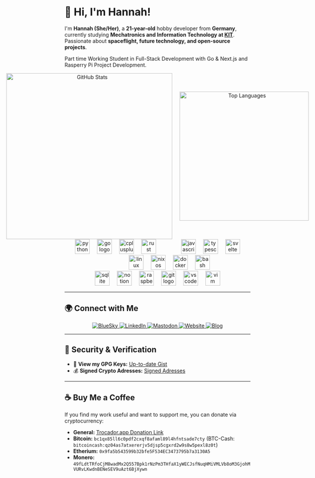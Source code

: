 # 👋 Hi, I'm Hannah!

I'm **Hannah (She/Her)**, a **21-year-old** hobby developer from **Germany**, currently studying **Mechatronics and Information Technology at [KIT](https://www.kit.edu/)**. Passionate about **spaceflight, future technology, and open-source projects**.

Part time Working Student in Full-Stack Development with Go & Next.js and Rasperry Pi Project Development.

<div align="center" style="display: flex; justify-content: center; align-items: center; gap: 20px;">
  <img width="450" src="https://github-readme-stats.vercel.app/api?username=martianingreen&include_all_commits=true&count_private=true&show_icons=true&line_height=20&title_color=2B5BBD&icon_color=1124BB&text_color=A1A1A1&bg_color=0,000000,130F40" alt="GitHub Stats"/>
  <img width="350" src="https://github-readme-stats.vercel.app/api/top-langs?username=martianingreen&show_icons=true&locale=en&layout=compact&theme=chartreuse-dark" alt="Top Languages"/>
</div>

<div align="center">
  <img src="https://cdn.jsdelivr.net/gh/devicons/devicon/icons/python/python-original.svg" height="40" alt="python logo"  />
  <img width="12" />
  <img src="https://cdn.jsdelivr.net/gh/devicons/devicon/icons/go/go-original.svg" height="40" alt="go logo"  />
  <img width="12" />
  <img src="https://cdn.jsdelivr.net/gh/devicons/devicon/icons/cplusplus/cplusplus-original.svg" height="40" alt="cplusplus logo"  />
  <img width="12" />
  <img src="https://cdn.jsdelivr.net/gh/devicons/devicon/icons/rust/rust-original.svg" height="40" alt="rust logo"  />
  <img width="60" />
  <img src="https://cdn.jsdelivr.net/gh/devicons/devicon/icons/javascript/javascript-original.svg" height="40" alt="javascript logo"  />
  <img width="12" />
  <img src="https://cdn.jsdelivr.net/gh/devicons/devicon/icons/typescript/typescript-original.svg" height="40" alt="typescript logo"  />
  <img width="12" />
  <img src="https://cdn.jsdelivr.net/gh/devicons/devicon/icons/svelte/svelte-original.svg" height="40" alt="svelte logo"  />
  <img width="60" />
  <img src="https://cdn.jsdelivr.net/gh/devicons/devicon/icons/linux/linux-original.svg" height="40" alt="linux logo"  />
  <img width="12" />
  <img src="https://cdn.jsdelivr.net/gh/devicons/devicon@latest/icons/nixos/nixos-original-wordmark.svg" height="40" alt="nixos logo" />        
  <img width="12" />
  <img src="https://cdn.jsdelivr.net/gh/devicons/devicon/icons/docker/docker-original.svg" height="40" alt="docker logo"  />
  <img width="12" />
  <img src="https://cdn.jsdelivr.net/gh/devicons/devicon/icons/bash/bash-original.svg" height="40" alt="bash logo"  />
</div>

<div align="center">
  <img src="https://cdn.jsdelivr.net/gh/devicons/devicon/icons/sqlite/sqlite-original.svg" height="40" alt="sqlite logo"  />
  <img width="12" />
  <img src="https://cdn.jsdelivr.net/gh/devicons/devicon/icons/notion/notion-original.svg" height="40" alt="notion logo"  />
  <img width="12" />
  <img src="https://cdn.jsdelivr.net/gh/devicons/devicon/icons/raspberrypi/raspberrypi-original.svg" height="40" alt="raspberrypi logo"  />
  <img width="12" />
  <img src="https://cdn.jsdelivr.net/gh/devicons/devicon/icons/git/git-original.svg" height="40" alt="git logo"  />
  <img width="12" />
  <img src="https://skillicons.dev/icons?i=vscode" height="40" alt="vscode logo"  />
  <img width="12" />
  <img src="https://skillicons.dev/icons?i=vim" height="40" alt="vim logo"  />
</div>

---

## 🌍 Connect with Me

<p align="center">
  <a href="https://bsky.app/profile/rennersh.de" target="_blank">
    <img src="https://img.shields.io/badge/BlueSky-%23295ef6.svg?&style=for-the-badge&logo=bluesky&logoColor=white" alt="BlueSky">
  </a>
  <a href="https://www.linkedin.com/in/hannah-renners-58bab0342/" target="_blank">
    <img src="https://img.shields.io/badge/LinkedIn-%230077B5.svg?&style=for-the-badge&logo=linkedin&logoColor=white" alt="LinkedIn">
  </a>
  <a href="https://mastodon.social/@martianhannah" target="_blank">
    <img src="https://img.shields.io/badge/Mastodon-%233A1C87.svg?&style=for-the-badge&logo=mastodon&logoColor=white" alt="Mastodon">
  </a>
  <a href="https://rennersh.de" target="_blank">
    <img src="https://img.shields.io/badge/Website-%23000000.svg?&style=for-the-badge&logo=About.me&logoColor=white" alt="Website">
  </a>
  <a href="https://rennersh.de/blog" target="_blank">
    <img src="https://img.shields.io/badge/Blog-%23FF5722.svg?&style=for-the-badge&logo=blogger&logoColor=white" alt="Blog">
  </a>
</p>

---

## 🔑 Security & Verification

- 📜 **View my GPG Keys:** [Up-to-date Gist](http://zip.rennersh.de/go/PGPKeys)
- 💰 **Signed Crypto Adresses:** [Signed Adresses](http://zip.rennersh.de/go/crypto-signed) 

---

## ☕ Buy Me a Coffee

If you find my work useful and want to support me, you can donate via cryptocurrency:

- **General:** [Trocador.app Donation Link](https://trocador.app/anonpay?ticker_to=eth&network_to=ERC20&address=0x9fa5b543599b32bfe5F534EC3473795b7a3130A5&ref=sqKNYGZbRl&direct=True&name=MartianInGreen)
- **Bitcoin:** `bc1qx85ll6c0pdf2cxqf8afaml89l4hfntsade7cty` (BTC-Cash: `bitcoincash:qz04as7atxererjv5djsp5cgxrd2w9s8w5pexl8z0t`)  
- **Etherium:** `0x9fa5b543599b32bfe5F534EC3473795b7a3130A5`
- **Monero:** `49fLdtTRfoCjM8wadMx2Q557Bpk1rNzPm3THfaX1yWECJsfNuqHMiVMLVb8oM3GjohMVURvLKwdnBENeSEV9uAzt6BjXywn`
